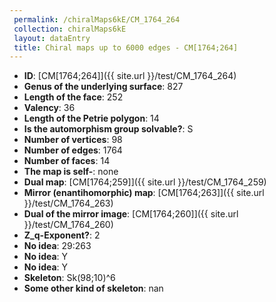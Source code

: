 ```yaml
--- 
 permalink: /chiralMaps6kE/CM_1764_264 
 collection: chiralMaps6kE
 layout: dataEntry
 title: Chiral maps up to 6000 edges - CM[1764;264]
---
```


- **ID**: [CM[1764;264]]({{ site.url }}/test/CM_1764_264)
- **Genus of the underlying surface**: 827
- **Length of the face**: 252
- **Valency**: 36
- **Length of the Petrie polygon**: 14
- **Is the automorphism group solvable?**: S
- **Number of vertices**: 98
- **Number of edges**: 1764
- **Number of faces**: 14
- **The map is self-**: none
- **Dual map**: [CM[1764;259]]({{ site.url }}/test/CM_1764_259)
- **Mirror (enantihomorphic) map**: [CM[1764;263]]({{ site.url }}/test/CM_1764_263)
- **Dual of the mirror image**: [CM[1764;260]]({{ site.url }}/test/CM_1764_260)
- **Z_q-Exponent?**: 2
- **No idea**:  29:263
- **No idea**: Y
- **No idea**: Y
- **Skeleton**: Sk(98;10)^6
- **Some other kind of skeleton**: nan
